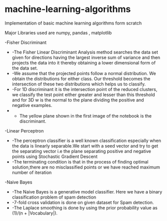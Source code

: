 # machine-learning-algorithms
Implementation of basic machine learning algorithms form scratch

Major Libraries used are numpy, pandas , matplotlib

-Fisher Discriminant

- -The Fisher Linear Discriminant Analysis method searches the data set given for directions having the largest inverse sum of variance and then projects the data into it thereby obtaining a lower dimensional form of the data set.
- -We assume that the projected points follow a normal distribution. We obtain the distributions for either class. Our threshold becomes the intersection of these two distributions which helps us to classify.
- -For 1D discriminant it is the intersection point of the reduced clusters, we classify the test point either greater and lesser than this threshold and for 3D w is the normal to the plane dividing the positive and negative examples.
- - The yellow plane shown in the first image of the notebook is the discriminant.

-Linear Perceptron

- -The perceptron classifier is a well known classification especially when the data is linearly separable.We start with a seed vector and try to get the separating vector i.e the plane separating positive and negative points using Stochastic Gradient Descent
- -The terminating condition is that in the process of finding optimal solution,there are no misclassified points or we have reached maximum number of iteration

-Naive Bayes

- -The Naive Bayes is a generative model classifier. Here we have a binary classification problem of spam detection
- -7-fold cross validation is done on given dataset for Spam detection.
- -The Laplace smoothing is done by using the prior probability value as (1)/(n + |Vocabulary|).
